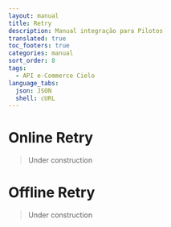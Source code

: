 ```yaml
---
layout: manual
title: Retry
description: Manual integração para Pilotos
translated: true
toc_footers: true
categories: manual
sort_order: 8
tags:
  - API e-Commerce Cielo
language_tabs:
  json: JSON
  shell: cURL
---
```


# Online Retry

> Under construction

# Offline Retry

> Under construction
